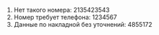 1. Нет такого номера: 2135423543
1. Номер требует телефона: 1234567
1. Данные по накладной без уточнений: 4855172
